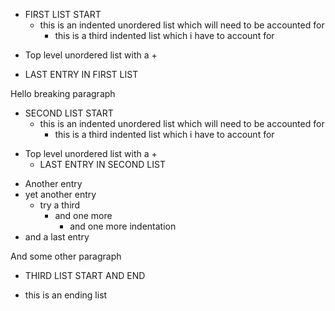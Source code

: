 - FIRST LIST START
    - this is an indented unordered list which will need to be accounted for
        - this is a third indented list which i have to account for
+ Top level unordered list with a +
* LAST ENTRY IN FIRST LIST

Hello breaking paragraph

- SECOND LIST START
    - this is an indented unordered list which will need to be accounted for
        - this is a third indented list which i have to account for
+ Top level unordered list with a +
    * LAST ENTRY IN SECOND LIST
- Another entry
- yet another entry
    - try a third
        - and one more
            - and one more indentation
- and a last entry


And some other paragraph

- THIRD LIST START AND END

- this is an ending list